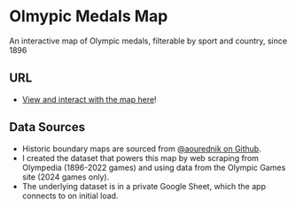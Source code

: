 # Olmypic Medals Map
An interactive map of Olympic medals, filterable by sport and country, since 1896

## URL
- [View and interact with the map here](https://olympics-map.vercel.app)!

## Data Sources
- Historic boundary maps are sourced from [@aourednik on Github](https://github.com/aourednik/historical-basemaps/tree/master).
- I created the dataset that powers this map by web scraping from Olympedia (1896-2022 games) and using data from the Olympic Games site (2024 games only).
- The underlying dataset is in a private Google Sheet, which the app connects to on initial load.
